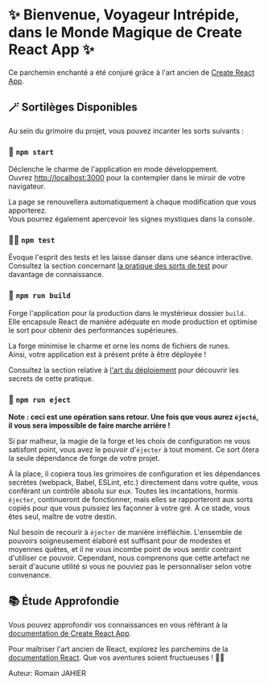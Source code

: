 # ✨ Bienvenue, Voyageur Intrépide, dans le Monde Magique de Create React App ✨

Ce parchemin enchanté a été conjuré grâce à l'art ancien de [Create React App](https://github.com/facebook/create-react-app).

## 🪄 Sortilèges Disponibles

Au sein du grimoire du projet, vous pouvez incanter les sorts suivants :

### 🌟 `npm start`

Déclenche le charme de l'application en mode développement.\
Ouvrez [http://localhost:3000](http://localhost:3000) pour la contempler dans le miroir de votre navigateur.

La page se renouvellera automatiquement à chaque modification que vous apporterez.\
Vous pourrez également apercevoir les signes mystiques dans la console.

### 🧙‍♂️ `npm test`

Évoque l'esprit des tests et les laisse danser dans une séance interactive.\
Consultez la section concernant [la pratique des sorts de test](https://facebook.github.io/create-react-app/docs/running-tests) pour davantage de connaissance.

### 🏰 `npm run build`

Forge l'application pour la production dans le mystérieux dossier `build`.\
Elle encapsule React de manière adéquate en mode production et optimise le sort pour obtenir des performances supérieures.

La forge minimise le charme et orne les noms de fichiers de runes.\
Ainsi, votre application est à présent prête à être déployée !

Consultez la section relative à [l'art du déploiement](https://facebook.github.io/create-react-app/docs/deployment) pour découvrir les secrets de cette pratique.

### 🔮 `npm run eject`

**Note : ceci est une opération sans retour. Une fois que vous aurez `éjecté`, il vous sera impossible de faire marche arrière !**

Si par malheur, la magie de la forge et les choix de configuration ne vous satisfont point, vous avez le pouvoir d'`éjecter` à tout moment. Ce sort ôtera la seule dépendance de forge de votre projet.

À la place, il copiera tous les grimoires de configuration et les dépendances secrètes (webpack, Babel, ESLint, etc.) directement dans votre quête, vous conférant un contrôle absolu sur eux. Toutes les incantations, hormis `éjecter`, continueront de fonctionner, mais elles se rapporteront aux sorts copiés pour que vous puissiez les façonner à votre gré. À ce stade, vous êtes seul, maître de votre destin.

Nul besoin de recourir à `éjecter` de manière irréfléchie. L'ensemble de pouvoirs soigneusement élaboré est suffisant pour de modestes et moyennes quêtes, et il ne vous incombe point de vous sentir contraint d'utiliser ce pouvoir. Cependant, nous comprenons que cette artefact ne serait d'aucune utilité si vous ne pouviez pas le personnaliser selon votre convenance.

## 📚 Étude Approfondie

Vous pouvez approfondir vos connaissances en vous référant à la [documentation de Create React App](https://facebook.github.io/create-react-app/docs/getting-started).

Pour maîtriser l'art ancien de React, explorez les parchemins de la [documentation React](https://reactjs.org/). Que vos aventures soient fructueuses ! 🌟📜


Auteur:
Romain JAHIER
